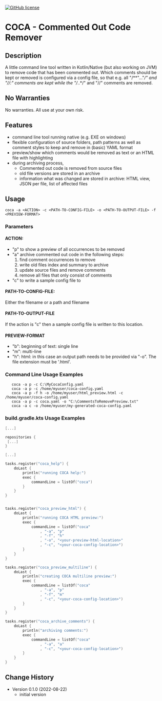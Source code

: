 [![GitHub license](https://img.shields.io/badge/license-Apache%20License%202.0-blue.svg?style=flat)](https://www.apache.org/licenses/LICENSE-2.0)
# COCA - Commented Out Code Remover
 
## Description
A little command line tool written in Kotlin/Native (but also working on JVM) to remove code that has been commented out.
Which comments should be kept or removed is configured via a config file, so that e.g. all "/**"..."*/" and "//:" comments are kept while the "/*..*/" and "//" comments are removed.

## No Warranties
No warranties. All use at your own risk.
 
## Features
 - command line tool running native (e.g. EXE on windows)
 - flexible configuration of source folders, path patterns as well as comment styles to keep and remove in (basic) YAML format
 - preview/show which comments would be removed as text or an HTML file with highlighting
 - during archiving process, 
      - Commented out code is removed from source files
      - old file versions are stored in an archive
      - information what was changed are stored in archive: HTML view, JSON per file, list of affected files

## Usage
```text
coca -a <ACTION> -c <PATH-TO-CONFIG-FILE> -o <PATH-TO-OUTPUT-FILE> -f <PREVIEW-FORMAT>
```            
### Parameters
#### ACTION: 
  - "p" to show a preview of all occurrences to be removed
  - "a" archive commented out code in the following steps:
     1. find comment occurrences to remove 
     2. write old files index and summary to archive
     3. update source files and remove comments
     4. remove all files that only consist of comments
  - "c" to write a sample config file to <PATH-TO-OUTPUT-FILE>
            
#### PATH-TO-CONFIG-FILE: 
Either the filename or a path and filename
            
#### PATH-TO-OUTPUT-FILE
If the action is "c" then a sample config file is written to this location.
            
#### PREVIEW-FORMAT
  - "b": beginning of text: single line
  - "m": multi-line
  - "h": html: in this case an output path needs to be provided via "-o". The file extension must be '.html'.

### Command Line Usage Examples
````text
   coca -a p -c C:\MyCocaConfig.yaml
   coca -a p -c /home/myuser/coca-config.yaml
   coca -a p -f h -o /home/myuser/html_preview.html -c /home/myuser/coca-config.yaml
   coca -a p -c coca.yaml -o "C:\CommentsToRemovePreview.txt"
   coca -a c -o /home/myuser/my-generated-coca-config.yaml    
````

### build.gradle.kts Usage Examples
```kotlin
[...]

repositories {
 [...]
}

[...]

tasks.register("coca_help") {
    doLast {
        println("running COCA help:")
        exec {
            commandLine = listOf("coca")
        }
    }
}


tasks.register("coca_preview_html") {
    doLast {
        println("running COCA HTML preview:")
        exec {
            commandLine = listOf("coca"
                , "-a", "p"
                , "-f", "h"
                , "-o", "<your-preview-html-location>"
                , "-c", "<your-coca-config-location>")
        }
    }
}

tasks.register("coca_preview_multiline") {
    doLast {
        println("creating COCA multiline preview:")
        exec {
            commandLine = listOf("coca"
                , "-a", "p"
                , "-f", "m"
                , "-c", "<your-coca-config-location>")
        }
    }
}

tasks.register("coca_archive_comments") {
    doLast {
        println("archiving comments:")
        exec {
            commandLine = listOf("coca"
                , "-a", "a"
                , "-c", "<your-coca-config-location>")
        }
    }
}
```

## Change History
 - Version 0.1.0 (2022-08-22)
    - initial version
